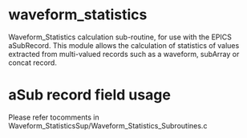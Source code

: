 # waveform_statistics

Waveform_Statistics calculation sub-routine, for use with the EPICS aSubRecord.
This module allows the calculation of statistics of values extracted from
multi-valued records such as a waveform, subArray or concat record.

# aSub record field usage

Please refer tocomments in
Waveform_StatisticsSup/Waveform_Statistics_Subroutines.c

